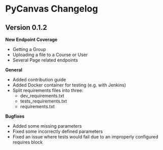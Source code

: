 PyCanvas Changelog
==================

Version 0.1.2
-------------

**New Endpoint Coverage**

- Getting a Group
- Uploading a file to a Course or User
- Several Page related endpoints

**General**

- Added contribution guide
- Added Docker container for testing (e.g. with Jenkins)
- Split requirements files into three:
    - dev_requirements.txt
    - tests_requirements.txt
    - requirements.txt

**Bugfixes**

- Added some missing parameters
- Fixed some incorrectly defined parameters
- Fixed an issue where tests would fail due to an improperly configured requires block
